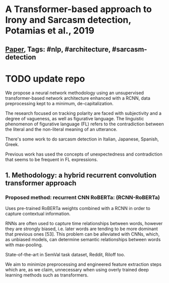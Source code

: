# A Transformer-based approach to Irony and Sarcasm detection, Potamias et al., 2019

## [Paper](https://arxiv.org/abs/1911.10401), Tags: \#nlp, \#architecture, \#sarcasm-detection

# TODO update repo

We propose a neural network methodology using an unsupervised transformer-based network architecture enhanced with a RCNN, data preprocessing kept to a minimum, de-capitalization.

The research focused on tracking polarity are faced with subjectivity and a degree of vagueness, as well as figurative language. The linguistic phenomenon of figurative language (FL) refers to the contradiction between the literal and the non-literal meaning of an utterance.

There's some work to do sarcasm detection in Italian, Japanese, Spanish, Greek.

Previous work has used the concepts of unexpectedness and contradiction that seems to be frequent in FL expressions.

## 1. Methodology: a hybrid recurrent convolution transformer approach

### Proposed method: recurrent CNN RoBERTa: (RCNN-RoBERTa)

Uses pre-trained RoBERTa weights combined with a RCNN in order to capture contextual information.

RNNs are often used to capture time relationships between words, however they are strongly biased, i.e. later words are tending to be more dominant that previous ones [53]. This problem can be alleviated with CNNs, which, as unbiased models, can determine semantic relationships between words with max-pooling.

State-of-the-art in SemVal task dataset, Reddit, Riloff too.

We aim to minimize preprocessing and engineered feature extraction steps which are, as we claim, unnecessary when using overly trained deep learning methods such as transformers.

